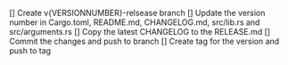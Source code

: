 [] Create v{VERSIONNUMBER}-relsease branch
[] Update the version number in Cargo.toml, README.md, CHANGELOG.md, src/lib.rs and src/arguments.rs
[] Copy the latest CHANGELOG to the RELEASE.md
[] Commit the changes and push to branch
[] Create tag for the version and push to tag
